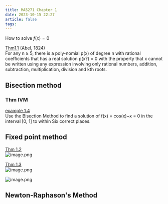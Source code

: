 ```yaml
---
title: MA5271 Chapter 1
date: 2023-10-15 22:27
article: false
tags:
---
```

How to solve $f(x)=0$

[Thm1.1](marginnote3app://note/34C9CFB2-F505-49D6-9A2C-C4E1B68463A4) (Abel, 1824)  
For any n ≥ 5, there is a poly-nomial p(x) of degree n with rational coefficients that has a real solution p(x?) = 0 with the property that x cannot be written using any expression involving only rational numbers, addition, subtraction, multiplication, division and kth roots.

## Bisection method
### Thm IVM

[example 1.4](marginnote3app://note/CF4C066F-2B4D-4690-BAAA-51135C7F33A2)  
Use the Bisection Method to find a solution of f(x) = cos(x)−x = 0 in the interval [0, 1] to within Six correct places.

## Fixed point method
[Thm 1.2](marginnote3app://note/E2F318C6-1FE9-4188-B4A7-1A08C44F50A3)  
![image.png](http://oss.naglfar28.com/naglfar28/202310152235549.png)

[Thm 1.3](marginnote3app://note/15FD1C2D-6466-48B4-9AEF-0E8A4CD683BE)  
![image.png](http://oss.naglfar28.com/naglfar28/202310152248825.png)

![image.png](http://oss.naglfar28.com/naglfar28/202310152250180.png)

## Newton-Raphason's Method
